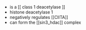 - is a [[ class 1 deacetylase ]]
- histone deacetylase 1 
- negatively regulates [[CIITA]]
- can form the [[sin3_hdac]] complex 